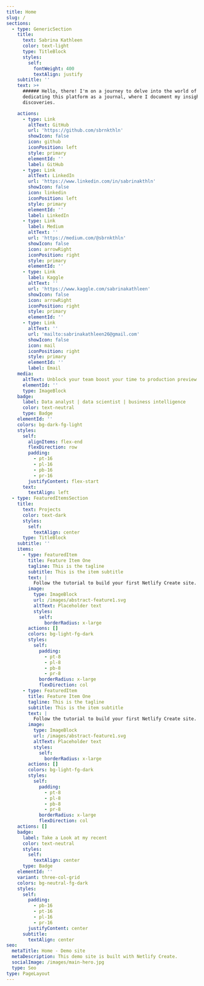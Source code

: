 ```yaml
---
title: Home
slug: /
sections:
  - type: GenericSection
    title:
      text: Sabrina Kathleen
      color: text-light
      type: TitleBlock
      styles:
        self:
          fontWeight: 400
          textAlign: justify
    subtitle: ''
    text: >+
      ###### Hello, there! I'm on a journey to delve into the world of data and
      dedicating this platform as a journal, where I document my insights and
      discoveries.

    actions:
      - type: Link
        altText: GitHub
        url: 'https://github.com/sbrnkthln'
        showIcon: false
        icon: github
        iconPosition: left
        style: primary
        elementId: ''
        label: GitHub
      - type: Link
        altText: LinkedIn
        url: 'https://www.linkedin.com/in/sabrinakthln'
        showIcon: false
        icon: linkedin
        iconPosition: left
        style: primary
        elementId: ''
        label: LinkedIn
      - type: Link
        label: Medium
        altText: ''
        url: 'https://medium.com/@sbrnkthln'
        showIcon: false
        icon: arrowRight
        iconPosition: right
        style: primary
        elementId: ''
      - type: Link
        label: Kaggle
        altText: ''
        url: 'https://www.kaggle.com/sabrinakathleen'
        showIcon: false
        icon: arrowRight
        iconPosition: right
        style: primary
        elementId: ''
      - type: Link
        altText: ''
        url: 'mailto:sabrinakathleen26@gmail.com'
        showIcon: false
        icon: mail
        iconPosition: right
        style: primary
        elementId: ''
        label: Email
    media:
      altText: Unblock your team boost your time to production preview
      elementId: ''
      type: ImageBlock
    badge:
      label: Data analyst | data scientist | business intelligence
      color: text-neutral
      type: Badge
    elementId: ''
    colors: bg-dark-fg-light
    styles:
      self:
        alignItems: flex-end
        flexDirection: row
        padding:
          - pt-16
          - pl-16
          - pb-16
          - pr-16
        justifyContent: flex-start
      text:
        textAlign: left
  - type: FeaturedItemsSection
    title:
      text: Projects
      color: text-dark
      styles:
        self:
          textAlign: center
      type: TitleBlock
    subtitle: ''
    items:
      - type: FeaturedItem
        title: Feature Item One
        tagline: This is the tagline
        subtitle: This is the item subtitle
        text: |
          Follow the tutorial to build your first Netlify Create site.
        image:
          type: ImageBlock
          url: /images/abstract-feature1.svg
          altText: Placeholder text
          styles:
            self:
              borderRadius: x-large
        actions: []
        colors: bg-light-fg-dark
        styles:
          self:
            padding:
              - pt-8
              - pl-8
              - pb-8
              - pr-8
            borderRadius: x-large
            flexDirection: col
      - type: FeaturedItem
        title: Feature Item One
        tagline: This is the tagline
        subtitle: This is the item subtitle
        text: |
          Follow the tutorial to build your first Netlify Create site.
        image:
          type: ImageBlock
          url: /images/abstract-feature1.svg
          altText: Placeholder text
          styles:
            self:
              borderRadius: x-large
        actions: []
        colors: bg-light-fg-dark
        styles:
          self:
            padding:
              - pt-8
              - pl-8
              - pb-8
              - pr-8
            borderRadius: x-large
            flexDirection: col
    actions: []
    badge:
      label: Take a Look at my recent
      color: text-neutral
      styles:
        self:
          textAlign: center
      type: Badge
    elementId: ''
    variant: three-col-grid
    colors: bg-neutral-fg-dark
    styles:
      self:
        padding:
          - pb-16
          - pt-16
          - pl-16
          - pr-16
        justifyContent: center
      subtitle:
        textAlign: center
seo:
  metaTitle: Home - Demo site
  metaDescription: This demo site is built with Netlify Create.
  socialImage: /images/main-hero.jpg
  type: Seo
type: PageLayout
---
```

